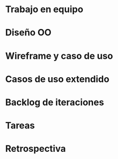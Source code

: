 # Trabajo en equipo

# Diseño OO

# Wireframe y caso de uso
# Casos de uso extendido



# Backlog de iteraciones

# Tareas

# Retrospectiva
